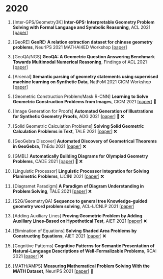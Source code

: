 # 2020

1. [Inter-GPS/Geometry3K] **Inter-GPS: Interpretable Geometry Problem Solving with Formal Language and Symbolic Reasoning**, ACL 2021 [[paper](https://aclanthology.org/2021.acl-long.528/)]

2. [GeoRE] **GeoRE: A relation extraction dataset for chinese geometry problems**, NeurIPS 2021 MATHAI4ED Workshop [[paper](https://mathai4ed.github.io/papers/papers/paper_6.pdf)]

3. [GeoQA/NGS] **GeoQA: A Geometric Question Answering Benchmark Towards Multimodal Numerical Reasoning**, Findings of ACL 2021 [[paper](https://aclanthology.org/2021.findings-acl.46)]

4. [Arsenal] **Semantic parsing of geometry statements using supervised machine learning on Synthetic Data**, NatFoM 2021 CICM Workshop [[paper](https://hal.science/hal-03327994/document)]

5. [Geometric Construction Problem/Mask R-CNN] **Learning to Solve Geometric Construction Problems from Images**, CICM 2021 [[paper](https://link.springer.com/chapter/10.1007/978-3-030-81097-9_14)] :small_red_triangle:

6. [Image Generation for Proofs] **Automated Generation of Illustrations for Synthetic Geometry Proofs**, ADG 2021 [[paper](https://arxiv.org/abs/2201.00540)] :small_red_triangle: :x:

7. [Solid Geometric Calculation Problems] **Solving Solid Geometric Calculation Problems in Text**, TALE 2021 [[paper](https://ieeexplore.ieee.org/abstract/document/9678751)] :x:

8. [GeoGebra Discover] **Automated Discovery of Geometrical Theorems in GeoGebra**, ThEdu 2021 [[paper](https://arxiv.org/abs/2202.04627)] :x:

9. [GMBL] **Automatically Building Diagrams for Olympiad Geometry Problems**, CADE 2021 [[paper](https://dl.acm.org/doi/abs/10.1007/978-3-030-79876-5_33)] :small_red_triangle: :x:

10. [Linguistic Processor] **Linguistic Processor Integration for Solving Planimetric Problems**, IJCINI 2021 [[paper](https://www.igi-global.com/article/linguistic-processor-integration-for-solving-planimetric-problems/274062)] :x:

11. [Diagramet Paradigm] **A Paradigm of Diagram Understanding in Problem Solving**, TALE 2021 [[paper](https://ieeexplore.ieee.org/abstract/document/9678637)] :x:

12. [S2G/GeometryQA] **Sequence to general tree Knowledge-guided geometry word problem solving**, ACL-IJCNLP 2021 [[paper](https://aclanthology.org/2021.acl-short.121/)]

13. [Adding Auxiliary Lines] **Proving Geometric Problem by Adding Auxiliary Lines-Based on Hypothetical Test**, AIET 2021 [[paper](https://link.springer.com/chapter/10.1007/978-981-16-7527-0_12)] :x:

14. [Elimination of Equations] **Solving Shaded Area Problems by Constructing Equations**, AIET 2021 [[paper](https://link.springer.com/chapter/10.1007/978-981-16-7527-0_8)] :x:

15. [Cognitive Patterns] **Cognitive Patterns for Semantic Presentation of Natural-Language Descriptions of Well-Formalizable Problems**, RCAI 2021 [[paper](https://link.springer.com/chapter/10.1007/978-3-030-86855-0_22)] :x:

16. [MATH/AMPS] **Measuring Mathematical Problem Solving With the MATH Dataset**, NeurIPS 2021 [[paper](https://datasets-benchmarks-proceedings.neurips.cc/paper_files/paper/2021/file/be83ab3ecd0db773eb2dc1b0a17836a1-Paper-round2.pdf)] :large_blue_circle: